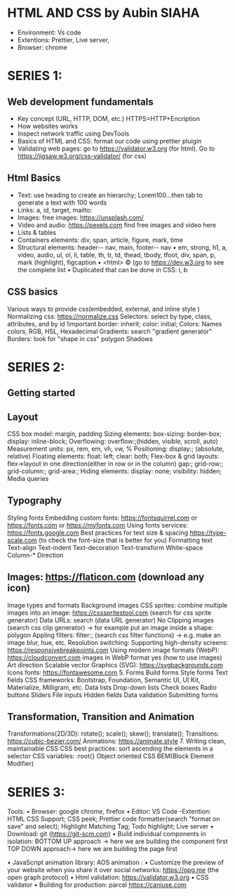 # HTML AND CSS by Aubin SIAHA

- Environment: Vs code
- Extentions: Prettier, Live server,
- Browser: chrome

# SERIES 1:

## Web development fundamentals

- Key concept (URL, HTTP, DOM, etc.) HTTPS=HTTP+Encription
- How websites works
- Inspect network traffic using DevTools
- Basics of HTML and CSS: format our code using prettier pluigin
- Validating web pages: go to https://validator.w3.org (for html). Go to https://jigsaw.w3.org/css-validator/ (for css)

## Html Basics

- Text: use heading to create an hierarchy; Lorem100…then tab to generate a text with 100 words
- Links: a, id, target, mailto:
- Images: free images: https://unsplash.com/
- Video and audio: https://pexels.com find free images and video here
- Lists & tables
- Containers elements: div, span, article, figure, mark, time
- Structural elements: header-- nav, main, footer-- nav
  • em, strong, h1, a, video, audio, ul, ol, li, table, th, tr, td, thead, tbody, tfoot, div, span, p, mark (highlight), figcaption
  • &lt;html&gt; &copy; (go to https://dev.w3.org to see the complete list
  • Duplicated that can be done in CSS: i, b

## CSS basics

Various ways to provide css(embedded, external, and inline style )
Normalizing css: https://normalize.css
Selectors: select by type, class, attributes, and by id !important border: inherit; color: initial;
Colors: Names colors, RGB, HSL, Hexadecimal
Gradients: search "gradient generator"
Borders: look for "shape in css" polygon
Shadows

# SERIES 2:

## Getting started

## Layout

CSS box model: margin, padding
Sizing elements: box-sizing: border-box; display: inline-block;
Overflowing: overflow:;(hidden, visible, scroll, auto)
Measurement units: px, rem, em, vh, vw, %
Positioning: display:; (absolute, relative)
Floating elements: float: left; clear: both;
Flex-box & grid layouts: flex->layout in one direction(either in row or in the column) gap:; grid-row:; grid-column:; grid-area:;
Hiding elements: display: none; visibility: hidden;
Media queries

## Typography

Styling fonts
Embedding custom fonts: https://fontsquirrel.com or https://fonts.com or https://myfonts.com
Using fonts services: https://fonts.google.com
Best practices for text size & spacing https://type-scale.com (to check the font-size that is better for you)
Formatting text
Text-align
Text-indent
Text-decoration
Text-transform
White-space
Column-\*
Direction

## Images: https://flaticon.com (download any icon)

Image types and formats
Background images
CSS sprites: combine multiple images into an image: https://cssspritestool.com (search for css sprite generator)
Data URLs: search (data URL generator) No
Clipping images (search css clip generator) -> for example put an image inside a shape: polygon
Appling filters: filter:; (search css filter functions) -> e.g. make an image blur, hue, etc.
Resolution switching:
Supporting high-density screens: https://responsivebreakpoints.com
Using modern image formats (WebP): https://cloudconvert.com images in WebP format yes (how to use images)
Art direction
Scalable vector Graphics (SVG): https://svgbackgrounds.com
Icons fonts: https://fontawesome.com 5. Forms
Build forms
Style forms
Text fields
CSS frameworks: Bootstrap, Foundation, Semantic UI, UI Kit, Materialize, Milligram, etc.
Data lists
Drop-down lists
Check boxes
Radio buttons
Sliders
File inputs
Hidden fields
Data validation
Submitting forms

## Transformation, Transition and Animation

Transformations(2D/3D): rotate(); scale(); skew(); translate();
Transitions: https://cubic-bezier.com/
Animations: https://animate.style 7. Writing clean, maintainable CSS
CSS best practices: sort ascending the elements in a selector
CSS variables: :root{}
Object oriented CSS
BEM(Block Element Modifier)

# SERIES 3:

Tools:
• Browser: google chrome, firefox
• Editor: VS Code -Extention: HTML CSS Support; CSS peek; Prettier code formatter(search "format on save" and select); Highlight Matching Tag; Todo highlight; Live server
• Download: git (https://git-scm.com)
• Build individual components in isolation: BOTTOM UP approach -> here we are building the component first
TOP DOWN approach-> here we are building the page first

• JavaScript animation library: AOS animation :
• Customize the preview of your website when you share it over social networks: https://opg.me (the open graph protocol)
• Html validation: https://validator.w3.org
• CSS validator
• Building for production: parcel
https://caniuse.com
